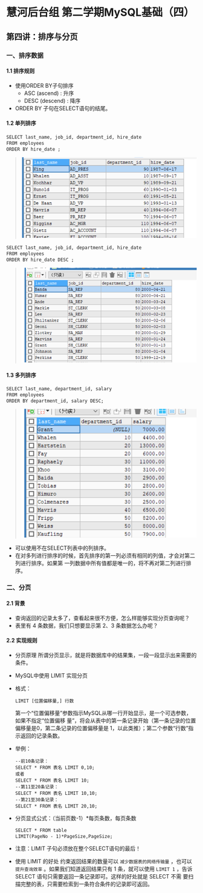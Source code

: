 # 慧河后台组 第二学期MySQL基础（四）

## 第四讲：排序与分页

### 一、排序数据

#### 1.1 排序规则

- 使用ORDER BY子句排序
  - ASC (ascend) : 升序
  - DESC (descend) : 降序
- ORDER BY 子句在SELECT语句的结尾。

#### 1.2 单列排序

```mysql
SELECT last_name, job_id, department_id, hire_date
FROM employees
ORDER BY hire_date ;
```

> ![image-20230401090411784](assets\111.png)

```mysql
SELECT last_name, job_id, department_id, hire_date
FROM employees
ORDER BY hire_date DESC ;
```

> ![image-20230401090510749](assets\image-20230401090510749.png)

#### 1.3 多列排序

```mysql
SELECT last_name, department_id, salary
FROM employees
ORDER BY department_id, salary DESC;
```

> ![image-20230401090616989](assets\image-20230401090616989.png)

- 可以使用不在SELECT列表中的列排序。
- 在对多列进行排序的时候，首先排序的第一列必须有相同的列值，才会对第二列进行排序。如果第 一列数据中所有值都是唯一的，将不再对第二列进行排序。

### 二、分页

#### 2.1 背景

- 查询返回的记录太多了，查看起来很不方便，怎么样能够实现分页查询呢？
- 表里有 4 条数据，我们只想要显示第 2、3 条数据怎么办呢？

#### 2.2  实现规则

- 分页原理
  所谓分页显示，就是将数据库中的结果集，一段一段显示出来需要的条件。

- MySQL中使用 LIMIT 实现分页

- 格式：

  ```mysql
  LIMIT [位置偏移量,] 行数
  ```

  第一个“位置偏移量”参数指示MySQL从哪一行开始显示，是一个可选参数，如果不指定“位置偏移 量”，将会从表中的第一条记录开始（第一条记录的位置偏移量是0，第二条记录的位置偏移量是 1，以此类推）；第二个参数“行数”指示返回的记录条数。

- 举例：

  ```mysql
  --前10条记录：
  SELECT * FROM 表名 LIMIT 0,10;
  或者
  SELECT * FROM 表名 LIMIT 10;
  --第11至20条记录：
  SELECT * FROM 表名 LIMIT 10,10;
  --第21至30条记录：
  SELECT * FROM 表名 LIMIT 20,10;
  ```

- 分页显式公式：（当前页数-1）*每页条数，每页条数

  ```mysql
  SELECT * FROM table
  LIMIT(PageNo - 1)*PageSize,PageSize;
  ```

- 注意：LIMIT 子句必须放在整个SELECT语句的最后！

- 使用 LIMIT 的好处
  约束返回结果的数量可以 `减少数据表的网络传输量` ，也可以 `提升查询效率` 。如果我们知道返回结果只有 1 条，就可以使用 `LIMIT 1` ，告诉 SELECT 语句只需要返回一条记录即可。这样的好处就是 SELECT 不需 要扫描完整的表，只需要检索到一条符合条件的记录即可返回。